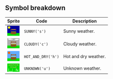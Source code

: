 <meta charset="UTF-8">

## Symbol breakdown
| Sprite | Code | Description |
| -------- | -------- | -------- |
|<img src="https://github.com/codenjoyme/codenjoy-lemonade/raw/master/src/main/webapp/resources/lemonade/sprite/sunny.png" style="width:40px;" /> | `SUNNY('s')` | Sunny weather. | 
|<img src="https://github.com/codenjoyme/codenjoy-lemonade/raw/master/src/main/webapp/resources/lemonade/sprite/cloudy.png" style="width:40px;" /> | `CLOUDY('c')` | Cloudy weather. | 
|<img src="https://github.com/codenjoyme/codenjoy-lemonade/raw/master/src/main/webapp/resources/lemonade/sprite/hot_and_dry.png" style="width:40px;" /> | `HOT_AND_DRY('h')` | Hot and dry weather. | 
|<img src="https://github.com/codenjoyme/codenjoy-lemonade/raw/master/src/main/webapp/resources/lemonade/sprite/unknown.png" style="width:40px;" /> | `UNKNOWN('u')` | Unknown weather. | 
